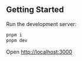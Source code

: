 ## Getting Started

Run the development server:

```bash
pnpm i
pnpm dev
```

Open [http://localhost:3000](http://localhost:3000)